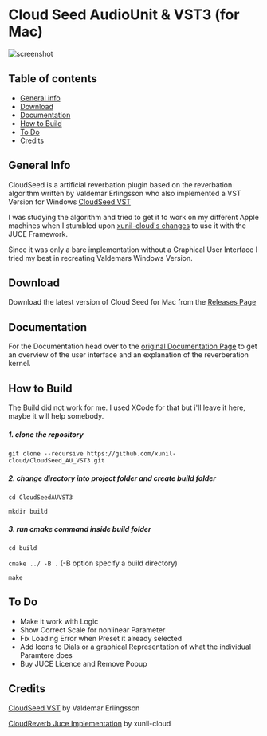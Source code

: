 # Cloud Seed AudioUnit & VST3 (for Mac)

![screenshot](https://github.com/HolyBimBam/CloudSeed_AU_VST3/blob/master/exports/screenshot.png)


## Table of contents
* [General info](#general-info)
* [Download](https://github.com/HolyBimBam/CloudSeed_AU_VST3/releases)
* [Documentation](#documentation)
* [How to Build](#how-to-build)
* [To Do](#to-do)
* [Credits](#credits)


## General Info

CloudSeed is a artificial reverbation plugin based on the reverbation algorithm written by Valdemar Erlingsson who also implemented a VST Version for Windows [CloudSeed VST](https://github.com/ValdemarOrn/CloudSeed) 

I was studying the algorithm and tried to get it to work on my different Apple machines when I stumbled upon [xunil-cloud's changes](https://github.com/xunil-cloud/CloudReverb) to use it with the JUCE Framework. 

Since it was only a bare implementation without a Graphical User Interface I tried my best in recreating Valdemars Windows Version.



## Download

Download the latest version of Cloud Seed for Mac from the [Releases Page](https://github.com/HolyBimBam/CloudSeed_AU_VST3/releases)



## Documentation
For the Documentation head over to the [original Documentation Page](https://github.com/ValdemarOrn/CloudSeed/tree/master/Documentation) to get an overview of the user interface and an explanation of the reverberation kernel.




## How to Build

The Build did not work for me. I used XCode for that but i'll leave it here, maybe it will help somebody.


##### 1. clone the repository



`git clone --recursive https://github.com/xunil-cloud/CloudSeed_AU_VST3.git`

##### 2. change directory into project folder and create build folder

`cd CloudSeedAUVST3 `

`mkdir build`

##### 3. run cmake command inside build folder

`cd build`

`cmake ../ -B .` (-B option specify a build directory)

`make`




## To Do

* Make it work with Logic
* Show Correct Scale for nonlinear Parameter
* Fix Loading Error when Preset it already selected
* Add Icons to Dials or a graphical Representation of what the individual Paramtere does
* Buy JUCE Licence and Remove Popup





## Credits

[CloudSeed VST](https://github.com/ValdemarOrn/CloudSeed) by Valdemar Erlingsson

[CloudReverb Juce Implementation](https://github.com/xunil-cloud/CloudReverb) by xunil-cloud


